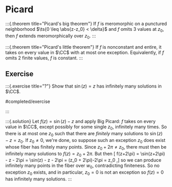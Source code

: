 # Picard

:::{.theorem title="Picard's big theorem"}
If $f$ is meromorphic on a punctured neighborhood $\ts{0 \leq \abs{z-z_0} < \delta}$ and $f$ omits 3 values at $z_0$, then $f$ extends meromorphically over $z_0$.
:::

:::{.theorem title="Picard's little theorem"}
If $f$ is nonconstant and entire, it takes on every value in $\CC$ with at most one exception.
Equivalently, if $f$ omits 2 finite values, $f$ is constant.
:::

## Exercise

:::{.exercise title="?"}
Show that $\sin(z) = z$ has infinitely many solutions in $\CC$.

#completed/exercise

:::

:::{.solution}
Let $f(z) = \sin(z)-z$ and apply Big Picard: $f$ takes on every value in $\CC$, except possibly for some single $z_0$, infinitely many times.
So there is at most one $z_0$ such that there are *finitely* many solutions to $\sin(z) - z = z_0$.
If $z_0\neq 0$, we're done, so suppose such an exception $z_0$ does exist whose fiber has finitely many points.
Since $z_0+2\pi \neq z_0$, there must then be infinitely many solutions to $f(z) = z_0 + 2\pi$.
But then
\[
f(z+2\pi) = \sin(z+2\pi) - z - 2\pi = \sin(z) - z - 2\pi = (z_0 + 2\pi)-2\pi = z_0
,\]
so we can produce infinitely many points in the fiber over $w_0$, contradicting finiteness. 
So no exception $z_0$ exists, and in particular, $z_0=0$ is not an exception so $f(z) = 0$ has infinitely many solutions.
:::

